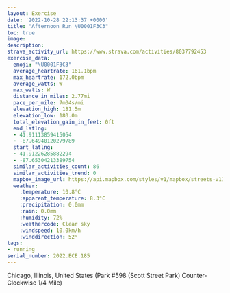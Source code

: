 ```yaml
---
layout: Exercise
date: '2022-10-28 22:13:37 +0000'
title: "Afternoon Run \U0001F3C3"
toc: true
image:
description:
strava_activity_url: https://www.strava.com/activities/8037792453
exercise_data:
  emoji: "\U0001F3C3"
  average_heartrate: 161.1bpm
  max_heartrate: 172.0bpm
  average_watts: W
  max_watts: W
  distance_in_miles: 2.77mi
  pace_per_mile: 7m34s/mi
  elevation_high: 181.5m
  elevation_low: 180.0m
  total_elevation_gain_in_feet: 0ft
  end_latlng:
  - 41.91113859415054
  - -87.64940120279789
  start_latlng:
  - 41.91226285882294
  - -87.65304213389754
  similar_activities_count: 86
  similar_activities_trend: 0
  mapbox_image_url: https://api.mapbox.com/styles/v1/mapbox/streets-v11/static/path-5+787af2-1.0(c%7Cx~Fxk~uOBoANQRi%40dBkC%60%40y%40%3FMIc%40Fk%40A%7B%40Ck%40De%40AUED%3FwIEmLEqDP%3FJCXQJAnABTDDBHPCxC%40lA%40ZFL%5CXRB%5E%40t%40GJELOPm%40%40YE%7BBEi%40CKOUYMMAu%40Hk%40LOPM%5E%40hCD%60ALVFFTJL%40tAMXSFOHY%40SAqCCYCOY%5DSEOAuALOHIJIRCV%40%60ABbBDXT%5CRJx%40%40TATITQHMFWBa%40CiCIg%40MQ%5DQMAg%40Dk%40HOFIHOb%40AXBx%40%3FtABZBJTVJF%5CBPC%5C%40ZMPAFCJSFW%40YAiCCYGUW%5B_%40KqANIBOJMVET%40zCB%60%40FRZXTFrAIPGNQHWD_%40C%7DCG%5BKQSOUEwALYNGJITAL%3FbAHvBHTNNHFPB%5CCR%3Fd%40GTMLUHg%40A%7BB%3Fe%40EUGMWUUEmADSGCRYh%40Eb%40Bn%40%40jBDTNTPLPBj%40EZ%3FRENKP_%40D%5DAwCE%5BKUOO%5DKa%40%40m%40Ce%40%3FOCOKG%3F%5BBkAAIDYRCFCH%3Ft%40%40%60AIh%40%40zE%40XRz%40CrB%40%60E),pin-s-s+e5b22e(-87.65133,41.91186),pin-s-f+89ae00(-87.64764000000001,41.91100999999998)/auto/800x800?access_token=pk.eyJ1Ijoiam9zaGJlY2ttYW4iLCJhIjoiY205eWR2aDd1MWZ6djJrbXc4a3M0bWZleiJ9.XiG9OWkNcZk2QzjJbxLB4A
  weather:
    :temperature: 10.8°C
    :apparent_temperature: 8.3°C
    :precipitation: 0.0mm
    :rain: 0.0mm
    :humidity: 72%
    :weathercode: Clear sky
    :windspeed: 10.0km/h
    :winddirection: 52°
tags:
- running
serial_number: 2022.ECE.185
---
```

Chicago, Illinois, United States (Park #598 (Scott Street Park) Counter-Clockwise 1/4 Mile)
